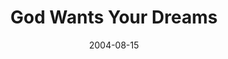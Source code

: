 ---
layout: music 
title: "God Wants Your Dreams"
series: "Life, The Universe and Everything"
date: 2004-08-15 
description: "Life, The Universe and Everything"
audio: "http://www.crossroads.net/audio/2004/2004_08_Life/LTUAE_01_08-14-04_Dreams.mp3"
audio-duration: "39:54"
src: "http://www.crossroads.net/players/media/mediumHz/"
---